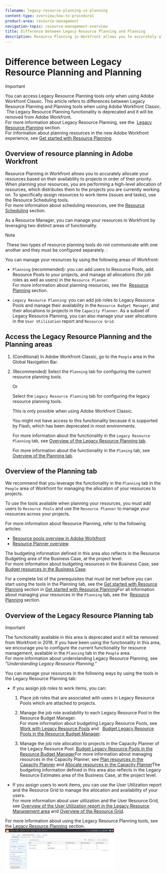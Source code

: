 ```yaml
---
filename: legacy-resource-planning-vs-planning
content-type: overview;how-to-procedural
product-area: resource-management
navigation-topic: resource-management-overview
title: Difference between Legacy Resource Planning and Planning
description: Resource Planning in Workfront allows you to accurately allocate your resources based on their availability to projects in order of their priority. When planning your resources, you are performing a high-level allocation of resources, which distributes them to the projects you are currently working on. To specifically assign resources to work items (issues and tasks), use the Resource Scheduling tools. For more information about scheduling resources, see the Resource Scheduling section.
---
```


# Difference between Legacy Resource Planning and Planning

>[!IMPORTANT]
>
>You can access Legacy&nbsp;Resource Planning tools only when using Adobe Workfront Classic. This article refers to differences between Legacy Resource Planning and Planning tools when using Adobe Workfront Classic. &nbsp;The Legacy Resource Planning functionality is deprecated and it will be removed from Adobe Workfront.&nbsp;  
>For more information about Legacy Resource Planning, see the&nbsp; [Legacy Resource Planning](../../resource-mgmt/legacy-res-planning/legacy-resource-planning.md)&nbsp;section.&nbsp;  
>For information about planning resources in the new Adobe Workfront experience, see [Get started with Resource Planning](../../resource-mgmt/resource-planning/get-started-resource-planning.md).

## Overview of resource planning in&nbsp;Adobe Workfront

Resource Planning in Workfront allows you to accurately allocate your resources based on their availability to projects in order of their priority. When planning your resources, you are performing a high-level allocation&nbsp;of resources, which distributes them&nbsp;to the projects you are currently working on. To specifically assign resources to work items (issues and tasks), use the Resource Scheduling tools.   
For more information about scheduling resources, see the [Resource Scheduling](../../resource-mgmt/resource-scheduling/resource-scheduling-overview.md) section.&nbsp;

As a Resource Manager, you can manage your resources in Workfront by leveraging two distinct areas of functionality.

>[!NOTE]
>
>&nbsp;These two types of resource planning tools&nbsp;do not communicate with one another and they must&nbsp;be configured&nbsp;separately.&nbsp;:

You can manage your resources by using the following areas of Workfront:

* `Planning` (recommended): you can add users to Resource Pools, add Resource Pools to your projects, and manage all allocations (for job roles as well as users) in the `Resource Planner`.  
  For more information about planning resources, see the&nbsp; [Resource Planning](../../resource-mgmt/resource-planning/resource-planning-overview.md)&nbsp;section.&nbsp; 

* `Legacy Resource Planning`: you can add job roles to Legacy Resource Pools and manage their availability in the `Resource Budget Manager`, and their allocations to projects in the `Capacity Planner`. As a subset of Legacy Resource Planning, you can also manage your user allocations in the `User Utilization` report and `Resource Grid`.

## Access the Legacy Resource Planning and the Planning areas

1. (Conditional) In Adobe Workfront Classic, go to the `People` area in the Global Navigation Bar.
1. (Recommended) Select the  `Planning` tab for configuring the current resource planning&nbsp;tools.

   Or

   Select the `Legacy Resource Planning` tab for configuring the legacy resource planning&nbsp;tools.

   This is only possible when using Adobe Workfront Classic.

   You might not have access to this functionality because it is supported by Flash, which has been deprecated in most environments.

   For more information about the functionality in the `Legacy Resource Planning` tab, see [Overview of the Legacy Resource Planning tab](#legacy-planning).

   For more information about the functionality in the `Planing` tab, see [Overview of the Planning tab](#planning).

## Overview of the Planning tab

We recommend that you leverage the functionality in the `Planning` tab in the `People` area of Workfront for managing the allocation of your resources to projects.

To use the tools available when planning your resources, you must add users to  `Resource Pools` and use the `Resource Planner` to manage your resources across your projects.

For more information about Resource Planning, refer to the following articles:

* [Resource pools overview in Adobe Workfront](../../resource-mgmt/resource-planning/resource-pools/work-with-resource-pools.md) 
* [Resource Planner overview](../../resource-mgmt/resource-planning/get-started-resource-planner.md)

The budgeting information defined in this area also reflects in the Resource Budgeting area of the Business Case, at the project level.  
For more information about budgeting resources in the Business Case, see [Budget resources in the Business Case](../../manage-work/projects/define-a-business-case/budget-resources-in-business-case.md).

For a complete list of the prerequisites that must be met before you can start using the tools in the Planning tab, see the [Get started with Resource Planning](../../resource-mgmt/resource-planning/get-started-resource-planning.md) section in [Get started with Resource Planning](../../resource-mgmt/resource-planning/get-started-resource-planning.md)For all information about managing your resources in the  `Planning` tab, see the&nbsp; [Resource Planning](../../resource-mgmt/resource-planning/resource-planning-overview.md)&nbsp;section.&nbsp;&nbsp;

## Overview of the Legacy Resource Planning tab

>[!IMPORTANT]
>
>The functionality available in this area is deprecated and it will be removed from Workfront in 2018. If you have been using the functionality in this area, we encourage you to configure the current functionality for resource management, available in the `Planning` tab in the `People` area.  
>For more information about understanding Legacy Resource Planning, see *"Understanding Legacy Resource Planning."*

You can manage your resources in the following ways by using the tools in the Legacy Resource Planning tab:

* If you assign job roles to work items, you can:

  1. Place&nbsp;job roles that are associated with users in Legacy Resource Pools which are attached to projects. 
  1. Manage the job role availability&nbsp;to each Legacy Resource Pool in the Resource Budget Manager.  
     For more information about budgeting Legacy Resource Pools, see [Work with Legacy Resource Pools](../../resource-mgmt/legacy-res-planning/work-with-legacy-resource-pools.md) and &nbsp; [Budget Legacy Resource Pools in the Resource Budget Manager](../../resource-mgmt/legacy-res-planning/budget-legacy-pools-in-budget-manager.md).
  
  1. Manage the job role allocation to projects&nbsp;in the Capacity Planner of the Legacy Resource Pool. [Budget Legacy Resource Pools in the Resource Budget Manager](../../resource-mgmt/legacy-res-planning/budget-legacy-pools-in-budget-manager.md)For more information about managing resources in the Capacity Planner, see [Plan resources in the Capacity Planner](../../resource-mgmt/legacy-res-planning/plan-resources-in-capacity-planner.md) and [Allocate resources in the Capacity Planner](../../resource-mgmt/legacy-res-planning/allocate-resources-in-capacity-planner.md)The budgeting information defined in this area also reflects in the Legacy Resource Estimates area of the Business Case, at the project level.&nbsp;

* If you assign users to work items, you can use&nbsp;the User Utilization report and the Resource Grid to manage the allocation and availability of your users.  
  For more information about user utilization and the User Resource Grid, see [Overview of the User Utilization report in the Legacy Resource Management area](../../resource-mgmt/legacy-res-planning/legacy-user-utilization-report.md) and [Overview of the Resource Grid](../../resource-mgmt/legacy-res-planning/resource-grid-overview.md).

For more information about using the Legacy Resource Planning tools, see the [Legacy Resource Planning](../../resource-mgmt/legacy-res-planning/legacy-resource-planning.md) section.  
![Legacy_resource_planning_tab.png](assets/legacy-resource-planning-tab-350x130.png)

&nbsp;
